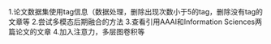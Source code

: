1.论文数据集使用tag信息（数据处理，删除出现次数小于5的tag，删除没有tag的文章等
2.尝试多模态后期融合的方法
3.查看引用AAAI和Information Sciences两篇论文的文章
4.加入注意力，多层图卷积等
